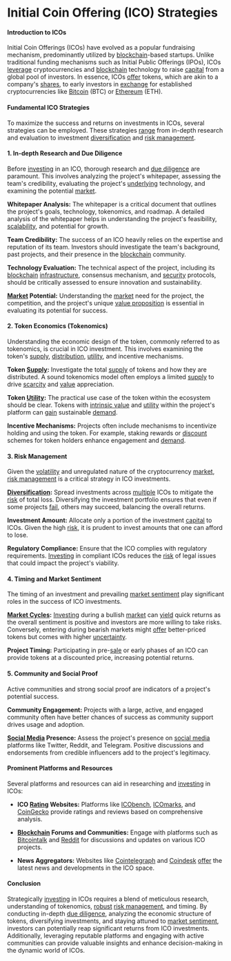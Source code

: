 # Initial Coin Offering (ICO) Strategies

#### Introduction to ICOs
Initial Coin Offerings (ICOs) have evolved as a popular fundraising mechanism, predominantly utilized by [blockchain](../b/blockchain_in_trading.md)-based startups. Unlike traditional funding mechanisms such as Initial Public Offerings (IPOs), ICOs [leverage](../l/leverage.md) cryptocurrencies and [blockchain](../b/blockchain_in_trading.md) technology to raise [capital](../c/capital.md) from a global pool of investors. In essence, ICOs [offer](../o/offer.md) tokens, which are akin to a company's [shares](../s/shares.md), to early investors in [exchange](../e/exchange.md) for established cryptocurrencies like [Bitcoin](../b/bitcoin.md) (BTC) or [Ethereum](../e/ethereum_.md) (ETH).

#### Fundamental ICO Strategies
To maximize the success and returns on investments in ICOs, several strategies can be employed. These strategies [range](../r/range.md) from in-depth research and evaluation to investment [diversification](../d/diversification.md) and [risk management](../r/risk_management.md).

#### 1. In-depth Research and Due Diligence
Before [investing](../i/investing.md) in an ICO, thorough research and [due diligence](../d/due_diligence.md) are paramount. This involves analyzing the project's whitepaper, assessing the team's credibility, evaluating the project's [underlying](../u/underlying.md) technology, and examining the potential [market](../m/market.md).

**Whitepaper Analysis:** The whitepaper is a critical document that outlines the project's goals, technology, tokenomics, and roadmap. A detailed analysis of the whitepaper helps in understanding the project's feasibility, [scalability](../s/scalability.md), and potential for growth.

**Team Credibility:** The success of an ICO heavily relies on the expertise and reputation of its team. Investors should investigate the team's background, past projects, and their presence in the [blockchain](../b/blockchain_in_trading.md) community.

**Technology Evaluation:** The technical aspect of the project, including its [blockchain](../b/blockchain_in_trading.md) [infrastructure](../i/infrastructure.md), consensus mechanism, and [security](../s/security.md) protocols, should be critically assessed to ensure innovation and sustainability.

**[Market](../m/market.md) Potential:** Understanding the [market](../m/market.md) need for the project, the competition, and the project's unique [value proposition](../v/value_proposition.md) is essential in evaluating its potential for success.

#### 2. Token Economics (Tokenomics)
Understanding the economic design of the token, commonly referred to as tokenomics, is crucial in ICO investment. This involves examining the token's [supply](../s/supply.md), [distribution](../d/distribution.md), [utility](../u/utility.md), and incentive mechanisms.

**Token [Supply](../s/supply.md):** Investigate the total [supply](../s/supply.md) of tokens and how they are distributed. A sound tokenomics model often employs a limited [supply](../s/supply.md) to drive [scarcity](../s/scarcity.md) and [value](../v/value.md) appreciation.

**Token [Utility](../u/utility.md):** The practical use case of the token within the ecosystem should be clear. Tokens with [intrinsic value](../i/intrinsic_value.md) and [utility](../u/utility.md) within the project's platform can [gain](../g/gain.md) sustainable [demand](../d/demand.md).

**Incentive Mechanisms:** Projects often include mechanisms to incentivize holding and using the token. For example, staking rewards or [discount](../d/discount.md) schemes for token holders enhance engagement and [demand](../d/demand.md).

#### 3. Risk Management
Given the [volatility](../v/volatility.md) and unregulated nature of the cryptocurrency [market](../m/market.md), [risk management](../r/risk_management.md) is a critical strategy in ICO investments.

**[Diversification](../d/diversification.md):** Spread investments across [multiple](../m/multiple.md) ICOs to mitigate the [risk](../r/risk.md) of total loss. Diversifying the investment portfolio ensures that even if some projects [fail](../f/fail.md), others may succeed, balancing the overall returns.

**Investment Amount:** Allocate only a portion of the investment [capital](../c/capital.md) to ICOs. Given the high [risk](../r/risk.md), it is prudent to invest amounts that one can afford to lose.

**Regulatory Compliance:** Ensure that the ICO complies with regulatory requirements. [Investing](../i/investing.md) in compliant ICOs reduces the [risk](../r/risk.md) of legal issues that could impact the project's viability.

#### 4. Timing and Market Sentiment
The timing of an investment and prevailing [market sentiment](../m/market_sentiment.md) play significant roles in the success of ICO investments.

**[Market Cycles](../m/market_cycles.md):** [Investing](../i/investing.md) during a bullish [market](../m/market.md) can [yield](../y/yield.md) quick returns as the overall sentiment is positive and investors are more willing to take risks. Conversely, entering during bearish markets might [offer](../o/offer.md) better-priced tokens but comes with higher [uncertainty](../u/uncertainty_in_trading.md).

**Project Timing:** Participating in pre-[sale](../s/sale.md) or early phases of an ICO can provide tokens at a discounted price, increasing potential returns.

#### 5. Community and Social Proof
Active communities and strong social proof are indicators of a project's potential success.

**Community Engagement:** Projects with a large, active, and engaged community often have better chances of success as community support drives usage and adoption.

**[Social Media](../s/social_media.md) Presence:** Assess the project's presence on [social media](../s/social_media.md) platforms like Twitter, Reddit, and Telegram. Positive discussions and endorsements from credible influencers add to the project's legitimacy.

#### Prominent Platforms and Resources
Several platforms and resources can aid in researching and [investing](../i/investing.md) in ICOs:

- **ICO [Rating](../r/rating.md) Websites:** Platforms like [ICObench](https://icobench.com/), [ICOmarks](https://www.icomarks.com/), and [CoinGecko](https://www.coingecko.com/en/ico) provide ratings and reviews based on comprehensive analysis.
  
- **[Blockchain](../b/blockchain_in_trading.md) Forums and Communities:** Engage with platforms such as [Bitcointalk](https://bitcointalk.org/) and [Reddit](https://www.reddit.com/r/icocrypto/) for discussions and updates on various ICO projects.

- **News Aggregators:** Websites like [Cointelegraph](https://cointelegraph.com/tags/ico) and [Coindesk](https://www.coindesk.com/category/ico) [offer](../o/offer.md) the latest news and developments in the ICO space.

#### Conclusion
Strategically [investing](../i/investing.md) in ICOs requires a blend of meticulous research, understanding of tokenomics, [robust](../r/robust.md) [risk management](../r/risk_management.md), and timing. By conducting in-depth [due diligence](../d/due_diligence.md), analyzing the economic structure of tokens, diversifying investments, and staying attuned to [market sentiment](../m/market_sentiment.md), investors can potentially reap significant returns from ICO investments. Additionally, leveraging reputable platforms and engaging with active communities can provide valuable insights and enhance decision-making in the dynamic world of ICOs.

